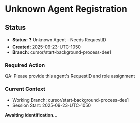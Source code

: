 # Unknown Agent Registration

## Status
- **Status:** ❓ Unknown Agent - Needs RequestID
- **Created:** 2025-09-23-UTC-1050  
- **Branch:** cursor/start-background-process-dee1

### Required Action
QA: Please provide this agent's RequestID and role assignment

### Current Context
- Working Branch: cursor/start-background-process-dee1
- Session Start: 2025-09-23-UTC-1050

**Awaiting identification...**
